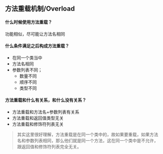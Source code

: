 ## 方法重载机制/Overload

#### 什么时候使用方法重载？

功能相似，尽可能让方法名相同

#### 什么条件满足之后构成方法重载？

- 在同一个类当中
- 方法名相同
- 参数列表不同；
  - 数量不同
  - 顺序不同
  - 类型不同

#### 方法重载和什么有关系，和什么没有关系？

- 方法重载和方法名+参数列表有关系
- 方法重载和返回值类型无关
- 方法重载和修饰符列表无关

> 其实这里很好理解，方法重载是在同一个类中的，故如果要重载，如果方法名和参数列表相同，那么他们就是同一个方法，这在同一个类中是不允许，跟返回值和修饰符列表完全无关。
